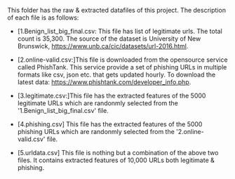 


This folder has the raw & extracted datafiles of this project. The description of each file is as follows:

* [1.Benign_list_big_final.csv: This file has list of legitimate urls. The total count is 35,300. The source of the dataset is University of New Brunswick, https://www.unb.ca/cic/datasets/url-2016.html. 

* [2.online-valid.csv:]This file is downloaded from the opensource service called PhishTank. This service provide a set of phishing URLs in multiple formats like csv, json etc. that gets updated hourly. To download the latest data: https://www.phishtank.com/developer_info.php.

* [3.legitimate.csv:]This file has the extracted features of the 5000 legitimate URLs which are randonmly selected from the '1.Benign_list_big_final.csv' file.

* [4.phishing.csv] This file has the extracted features of the 5000 phishing URLs which are randonmly selected from the '2.online-valid.csv' file.

* [5.urldata.csv] This file is nothing but a combination of the above two files. It contains extracted features of 10,000 URLs both legitimate & phishing.
